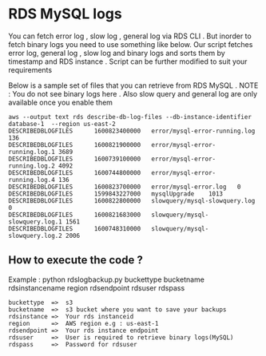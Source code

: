 # RDS MySQL logs

You can fetch error log , slow log , general log via RDS CLI . But inorder to fetch binary logs you need to use something like below. Our script fetches error log, general log , slow log and binary logs and sorts them by timestamp and RDS instance . Script can be further modified to suit your requirements

Below is a sample set of files that you can retrieve from RDS MySQL . NOTE : You do not see binary logs here . Also slow query and general log are only available once you enable them

```
aws --output text rds describe-db-log-files --db-instance-identifier database-1  --region us-east-2
DESCRIBEDBLOGFILES      1600823400000   error/mysql-error-running.log   136
DESCRIBEDBLOGFILES      1600821900000   error/mysql-error-running.log.1 3689
DESCRIBEDBLOGFILES      1600739100000   error/mysql-error-running.log.2 4092
DESCRIBEDBLOGFILES      1600744800000   error/mysql-error-running.log.4 136
DESCRIBEDBLOGFILES      1600823700000   error/mysql-error.log   0
DESCRIBEDBLOGFILES      1599843227000   mysqlUpgrade    1013
DESCRIBEDBLOGFILES      1600822800000   slowquery/mysql-slowquery.log   0
DESCRIBEDBLOGFILES      1600821683000   slowquery/mysql-slowquery.log.1 1561
DESCRIBEDBLOGFILES      1600748310000   slowquery/mysql-slowquery.log.2 2006
```

## How to execute the code ?

Example : python rdslogbackup.py buckettype bucketname rdsinstancename region rdsendpoint rdsuser rdspass

```
buckettype  =>  s3
bucketname  =>  s3 bucket where you want to save your backups
rdsinstance =>  Your rds instanceid
region      =>  AWS region e.g : us-east-1
rdsendpoint =>  Your rds instance endpoint
rdsuser     =>  User is required to retrieve binary logs(MySQL)
rdspass     =>  Password for rdsuser
```
